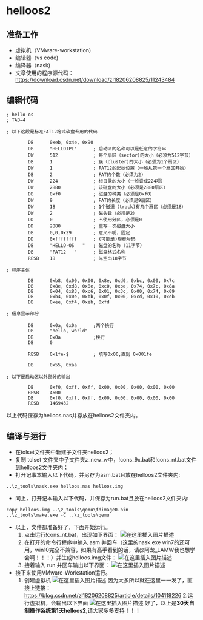 ﻿# helloos2
## 准备工作
- 虚拟机（VMware-workstation)
- 编辑器（vs code)
- 编译器（nask)
- 文章使用的程序源代码：https://download.csdn.net/download/zl18206208825/11243484
## 编辑代码
````
; hello-os
; TAB=4

; 以下这段是标准FAT12格式软盘专用的代码

		DB		0xeb, 0x4e, 0x90
		DB		"HELLOIPL"		; 启动区的名称可以是任意的字符串
		DW		512				; 每个扇区（sector)的大小（必须为512字节）
		DB		1				; 簇（cluster)的大小（必须为1个扇区）
		DW		1				; FAT12的起始位置（一般从第一个扇区开始）
		DB		2				; FAT的个数（必须为2)
		DW		224				; 根目录的大小（一般设成224项）
		DW		2880			; 该磁盘的大小（必须是2880扇区）
		DB		0xf0			; 磁盘的种类（必须是0xf0）
		DW		9				; FAT的长度（必须是9扇区）
		DW		18				; 1个磁道（track)有几个扇区（必须是18）
		DW		2				; 磁头数（必须是2）
		DD		0				; 不使用分区，必须是0
        DD      2880            ; 重写一次磁盘大小
		DB		0,0,0x29		; 意义不明，固定
		DD		0xffffffff		; (可能是)卷标号码
		DB		"HELLO-OS   "	; 磁盘的名称（11字节）
		DB		"FAT12   "		; 磁盘格式名称
		RESB	18				; 先空出18字节

; 程序主体

		DB		0xb8, 0x00, 0x00, 0x8e, 0xd0, 0xbc, 0x00, 0x7c
		DB		0x8e, 0xd8, 0x8e, 0xc0, 0xbe, 0x74, 0x7c, 0x8a
		DB		0x04, 0x83, 0xc6, 0x01, 0x3c, 0x00, 0x74, 0x09
		DB		0xb4, 0x0e, 0xbb, 0x0f, 0x00, 0xcd, 0x10, 0xeb
		DB		0xee, 0xf4, 0xeb, 0xfd

; 信息显示部分
		
		DB		0x0a, 0x0a		;两个换行
		DB		"hello, world"
		DB		0x0a			;换行
		DB		0

		RESB	0x1fe-$			; 填写0x00,直到 0x001fe

		DB		0x55, 0xaa

; 以下是启动区以外部分的输出

		DB		0xf0, 0xff, 0xff, 0x00, 0x00, 0x00, 0x00, 0x00
		RESB	4600
		DB		0xf0, 0xff, 0xff, 0x00, 0x00, 0x00, 0x00, 0x00
		RESB	1469432

````
以上代码保存为helloos.nas并存放在helloos2文件夹内。
## 编译与运行
- 在tolset文件夹中新建子文件夹helloos2；
- 复制 tolset 文件夹中子文件夹z_new_w中，!cons_9x.bat和!cons_nt.bat文件到helloos2文件夹内；
- 打开记事本输入以下代码，并另存为asm.bat且放在helloos2文件夹内:
````
..\z_tools\nask.exe helloos.nas helloos.img
````
- 同上，打开记本输入以下代码，并保存为run.bat且放在helloos2文件夹内:
````
copy helloos.img ..\z_tools\qemu\fdimage0.bin
..\z_tools\make.exe -C ..\z_tools\qemu
````
- 以上，文件都准备好了，下面开始运行。
	1. 点击运行!cons_nt.bat，出现如下界面：
![在这里插入图片描述](https://img-blog.csdnimg.cn/20200207194847971.png)
	2. 在打开的命令行程序中输入 asm 并回车（这里的nask.exe win7的还可用，win10完全不兼容，如果有高手看到的话，请@阿龙_LAMW我也想学会啊！！！）并生成helloos.img文件：
	![在这里插入图片描述](https://img-blog.csdnimg.cn/20200207195444911.png)
	3. 接着输入 run 并回车输出以下界面：
	![在这里插入图片描述](https://img-blog.csdnimg.cn/20200207195729960.png?x-oss-process=image/watermark,type_ZmFuZ3poZW5naGVpdGk,shadow_10,text_aHR0cHM6Ly9ibG9nLmNzZG4ubmV0L3psMTgyMDYyMDg4MjU=,size_16,color_FFFFFF,t_70)
- 接下来使用VMware-Workstation运行。
	1. 创建虚拟机
	 ![在这里插入图片描述](https://img-blog.csdnimg.cn/20200207200421249.png)
	 因为大多所以就在这里一一发了，直接上链接：https://blog.csdn.net/zl18206208825/article/details/104118226
	2.运行虚拟机，会输出以下界面
	![在这里插入图片描述](https://img-blog.csdnimg.cn/20200207200848587.png?x-oss-process=image/watermark,type_ZmFuZ3poZW5naGVpdGk,shadow_10,text_aHR0cHM6Ly9ibG9nLmNzZG4ubmV0L3psMTgyMDYyMDg4MjU=,size_16,color_FFFFFF,t_70)
	好了，以上是**30天自制操作系统第1天helloos2**,请大家多多支持！！！
